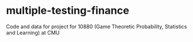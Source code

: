 # multiple-testing-finance
Code and data for project for 10880 (Game Theoretic Probability, Statistics and Learning) at CMU
